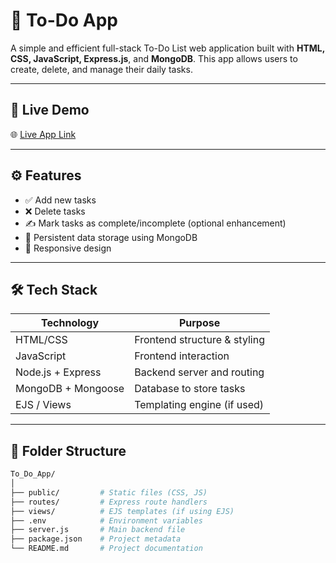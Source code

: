 # 📝 To-Do App

A simple and efficient full-stack To-Do List web application built with **HTML, CSS, JavaScript, Express.js**, and **MongoDB**. This app allows users to create, delete, and manage their daily tasks.

---

## 🚀 Live Demo

🌐 [Live App Link](#) &nbsp; <!-- Replace this with your deployed link once live -->

---

## ⚙️ Features

- ✅ Add new tasks
- ❌ Delete tasks
- ✍️ Mark tasks as complete/incomplete (optional enhancement)
- 📁 Persistent data storage using MongoDB
- 📱 Responsive design

---

## 🛠️ Tech Stack

| Technology | Purpose |
|------------|---------|
| HTML/CSS   | Frontend structure & styling |
| JavaScript | Frontend interaction |
| Node.js + Express | Backend server and routing |
| MongoDB + Mongoose | Database to store tasks |
| EJS / Views | Templating engine (if used) |

---

## 🧩 Folder Structure

```bash
To_Do_App/
│
├── public/         # Static files (CSS, JS)
├── routes/         # Express route handlers
├── views/          # EJS templates (if using EJS)
├── .env            # Environment variables
├── server.js       # Main backend file
├── package.json    # Project metadata
└── README.md       # Project documentation
